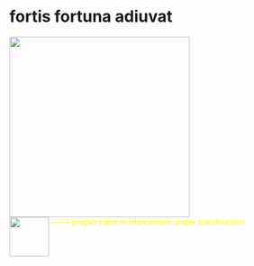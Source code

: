 # fortis fortuna adiuvat

<div>
<img src="https://media0.giphy.com/media/v1.Y2lkPTc5MGI3NjExemFnOGp5Y2Flb2wxaDAydmxlYWs0dGdzbTc0MTd5amgzN2xzNDlqdCZlcD12MV9pbnRlcm5hbF9naWZfYnlfaWQmY3Q9Zw/13HBDT4QSTpveU/giphy.webp" width="320" />
<div style="display:flex;color:yellow;">
  <img src="https://media.tenor.com/LR2p2oOvN6IAAAAM/spacefrogunion-newjeans-hanni.gif.webp" width="70">
  ---> proper habit reinforcement under construction
</div>
</div>
